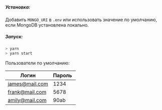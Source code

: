 ##### Установка:

Добавить `MONGO_URI` в `.env` или использовать значение по умолчанию, если MongoDB установлена локально.

##### Запуск:

```sh
> yarn
> yarn start
```

Пользователи по умолчанию:

| Логин          | Пароль  |
| -------------- | ------- |
| james@mail.com | 1234    |
| frank@mail.com | 5678    |
| amily@mail.com | 90ab    |
